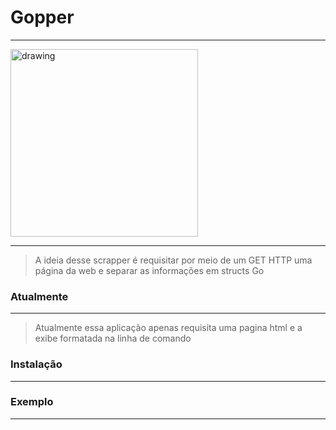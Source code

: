 # Gopper

---
<img src="https://i.pinimg.com/originals/61/6d/a6/616da63705b8a1cd58aec985f533fc22.jpg" alt="drawing" width="300"/>

---
> A ideia desse scrapper é requisitar por meio de um
> GET HTTP uma página da web e separar as informações em structs Go

### Atualmente

---
> Atualmente essa aplicação apenas requisita uma pagina html e a exibe formatada
> na linha de comando
### Instalação

---
### Exemplo

---